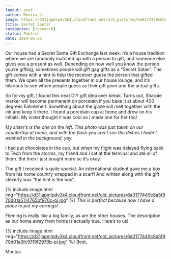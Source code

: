 ```yaml
---
layout: post
author: Monica Li
image: https://d31japmlpdv3k4.cloudfront.net/old_pictures/6a0177449c8a5f970d01a511476280970c-pi.jpg
title: Secret Santa! 
categories: [research]
status: Publish
date: 2014-01-25
---
```



Our house had a Secret Santa Gift Exchange last week. It’s a house tradition where we are randomly matched up with a person to gift, and someone else gives you a present as well. Depending on how well you know the person you’re gifting, sometimes people will gift gag gifts as a “Secret Satan”. The gift comes with a hint to help the receiver guess the person that gifted them. We open all the presents together in our house lounge, and it’s hilarious to see whom people guess as their gift giver and the actual gifts.

So for my gift, I found this neat DIY gift idea over break. Turns out, Sharpie marker will become permanent on porcelain if you bake it at about 400 degrees Fahrenheit. Something about the glaze will melt together with the ink and keep it there. I found a porcelain cup at home and drew on his initials. My sister thought it was cool so I made one for her too!

*My sister’s is the one on the left. This photo was just taken on our countertop at home, and with the flash you can’t see the dishes I hadn’t washed in the background, yay.*

I had put chocolates in the cup, but when my flight was delayed flying back to Tech from the storms, my friend and I sat at the terminal and ate all of them. But then I just bought more so it’s okay.

The gift I received is quite special. An international student gave me a box from his home country wrapped in a scarf! And written along with the gift cleverly was “the hint is the box”.


{% include image.html img="https://d31japmlpdv3k4.cloudfront.net/old_pictures/6a0177449c8a5f970d01a5114765bf970c-pi.jpg" %}
*This is perfect because now I have a place to put my earrings!*

Fleming is really like a big family, as are the other houses. The description as our home away from home is actually true. Here’s to us!

{% include image.html img="https://d31japmlpdv3k4.cloudfront.net/old_pictures/6a0177449c8a5f970d01a3fc97f9f2970b-pi.jpg" %}
Best,

Monica

